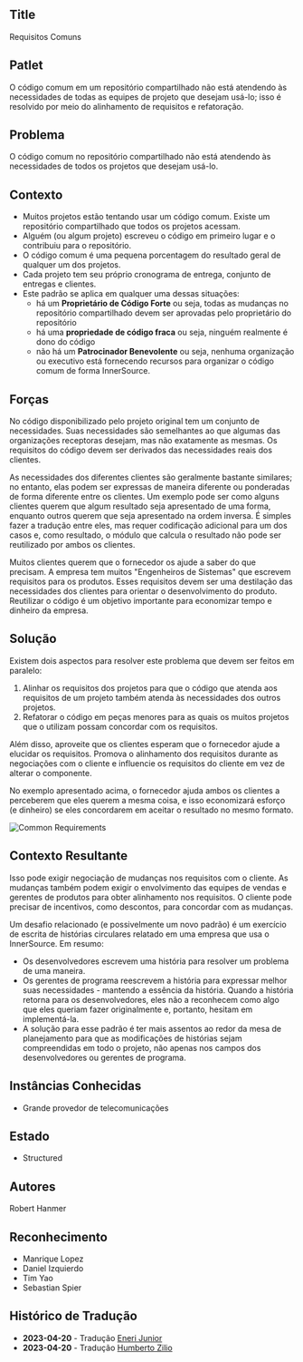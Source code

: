 ## Title

Requisitos Comuns

## Patlet

O código comum em um repositório compartilhado não está atendendo às necessidades de todas as equipes de projeto que desejam usá-lo; isso é resolvido por meio do alinhamento de requisitos e refatoração.

## Problema

O código comum no repositório compartilhado não está atendendo às necessidades de todos os projetos que desejam usá-lo.

## Contexto

* Muitos projetos estão tentando usar um código comum. Existe um repositório compartilhado que todos os projetos acessam.
* Alguém (ou algum projeto) escreveu o código em primeiro lugar e o contribuiu para o repositório.
* O código comum é uma pequena porcentagem do resultado geral de qualquer um dos projetos.
* Cada projeto tem seu próprio cronograma de entrega, conjunto de entregas e clientes.
* Este padrão se aplica em qualquer uma dessas situações:
    * há um **Proprietário de Código Forte** ou seja, todas as mudanças no repositório compartilhado devem ser aprovadas pelo proprietário do repositório
    * há uma **propriedade de código fraca** ou seja, ninguém realmente é dono do código
    * não há um **Patrocinador Benevolente** ou seja, nenhuma organização ou executivo está fornecendo recursos para organizar o código comum de forma InnerSource.

## Forças

No código disponibilizado pelo projeto original tem um conjunto de necessidades. Suas necessidades são semelhantes ao que algumas das organizações receptoras desejam, mas não exatamente as mesmas. Os requisitos do código devem ser derivados das necessidades reais dos clientes.

As necessidades dos diferentes clientes são geralmente bastante similares; no entanto, elas podem ser expressas de maneira diferente ou ponderadas de forma diferente entre os clientes. Um exemplo pode ser como alguns clientes querem que algum resultado seja apresentado de uma forma, enquanto outros querem que seja apresentado na ordem inversa. É simples fazer a tradução entre eles, mas requer codificação adicional para um dos casos e, como resultado, o módulo que calcula o resultado não pode ser reutilizado por ambos os clientes.

Muitos clientes querem que o fornecedor os ajude a saber do que precisam. A empresa tem muitos "Engenheiros de Sistemas" que escrevem requisitos para os produtos. Esses requisitos devem ser uma destilação das necessidades dos clientes para orientar o desenvolvimento do produto.
Reutilizar o código é um objetivo importante para economizar tempo e dinheiro da empresa.

## Solução

Existem dois aspectos para resolver este problema que devem ser feitos em paralelo:

1. Alinhar os requisitos dos projetos para que o código que atenda aos requisitos de um projeto também atenda às necessidades dos outros projetos.
2. Refatorar o código em peças menores para as quais os muitos projetos que o utilizam possam concordar com os requisitos.

Além disso, aproveite que os clientes esperam que o fornecedor ajude a elucidar os requisitos. Promova o alinhamento dos requisitos durante as negociações com o cliente e influencie os requisitos do cliente em vez de alterar o componente.

No exemplo apresentado acima, o fornecedor ajuda ambos os clientes a perceberem que eles querem a mesma coisa, e isso economizará esforço (e dinheiro) se eles concordarem em aceitar o resultado no mesmo formato.

![Common Requirements](../../../assets/img/CommonReqtsv2.jpg)

## Contexto Resultante

Isso pode exigir negociação de mudanças nos requisitos com o cliente. As mudanças também podem exigir o envolvimento das equipes de vendas e gerentes de produtos para obter alinhamento nos requisitos. O cliente pode precisar de incentivos, como descontos, para concordar com as mudanças.

Um desafio relacionado (e possivelmente um novo padrão) é um exercício de escrita de histórias circulares relatado em uma empresa que usa o InnerSource. Em resumo:

* Os desenvolvedores escrevem uma história para resolver um problema de uma maneira.
* Os gerentes de programa reescrevem a história para expressar melhor suas necessidades - mantendo a essência da história. Quando a história retorna para os desenvolvedores, eles não a reconhecem como algo que eles queriam fazer originalmente e, portanto, hesitam em implementá-la.
* A solução para esse padrão é ter mais assentos ao redor da mesa de planejamento para que as modificações de histórias sejam compreendidas em todo o projeto, não apenas nos campos dos desenvolvedores ou gerentes de programa.

## Instâncias Conhecidas

* Grande provedor de telecomunicações

## Estado

* Structured

## Autores

Robert Hanmer

## Reconhecimento

* Manrique Lopez
* Daniel Izquierdo
* Tim Yao
* Sebastian Spier

## Histórico de Tradução

- **2023-04-20** - Tradução [Eneri Junior](https://github.com/jrcosta)
- **2023-04-20** - Tradução [Humberto Zilio](https://github.com/zilio)
